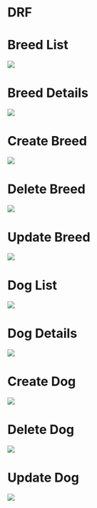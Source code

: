 # DRF

# Breed List
![](/media/mehreen/New_volume/work/images/BreedList.png)
# Breed Details
![](/media/mehreen/New_volume/work/images/BreedDetail.png)
# Create Breed
![](/media/mehreen/New_volume/work/images/BreedCreate.png)
# Delete Breed
![](/media/mehreen/New_volume/work/images/BreedDelete.png)
# Update Breed
![](/media/mehreen/New_volume/work/images/BreedUpdate.png)


# Dog List
![](/media/mehreen/New_volume/work/images/DogList.png)
# Dog Details
![](/media/mehreen/New_volume/work/images/DogDetail.png)
# Create Dog
![](/media/mehreen/New_volume/work/images/DogCreate.png)
# Delete Dog
![](/media/mehreen/New_volume/work/images/DogDelete.png)
# Update Dog
![](/media/mehreen/New_volume/work/images/DogUpdate.png)
